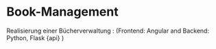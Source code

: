# Book-Management
Realisierung einer Bücherverwaltung : (Frontend: Angular and Backend: Python, Flask {api} )
